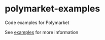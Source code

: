 # polymarket-examples

Code examples for Polymarket

See [examples](./examples/) for more information
